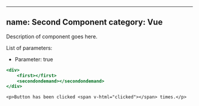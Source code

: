 <!--Styleguide Markdown-->
---
name: Second Component
category: Vue
---

Description of component goes here.

List of parameters:
- Parameter: true

```second.html
<div>
    <first></first>
    <secondondemand></secondondemand>
</div>
```

```vue
<p>Button has been clicked <span v-html="clicked"></span> times.</p>
```
